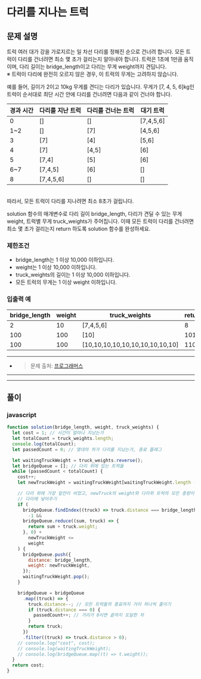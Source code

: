 # **다리를 지나는 트럭**

## **문제 설명**

트럭 여러 대가 강을 가로지르는 일 차선 다리를 정해진 순으로 건너려 합니다. 모든 트럭이 다리를 건너려면 최소 몇 초가 걸리는지 알아내야 합니다. 트럭은 1초에 1만큼 움직이며, 다리 길이는 bridge_length이고 다리는 무게 weight까지 견딥니다.
<br/>
※ 트럭이 다리에 완전히 오르지 않은 경우, 이 트럭의 무게는 고려하지 않습니다.

예를 들어, 길이가 2이고 10kg 무게를 견디는 다리가 있습니다. 무게가 [7, 4, 5, 6]kg인 트럭이 순서대로 최단 시간 안에 다리를 건너려면 다음과 같이 건너야 합니다.

| 경과 시간 | 다리를 지난 트럭 | 다리를 건너는 트럭 | 대기 트럭 |
| --------- | ---------------- | ------------------ | --------- |
| 0         | []               | []                 | [7,4,5,6] |
| 1~2       | []               | [7]                | [4,5,6]   |
| 3         | [7]              | [4]                | [5,6]     |
| 4         | [7]              | [4,5]              | [6]       |
| 5         | [7,4]            | [5]                | [6]       |
| 6~7       | [7,4,5]          | [6]                | []        |
| 8         | [7,4,5,6]        | []                 | []        |

<br/>
따라서, 모든 트럭이 다리를 지나려면 최소 8초가 걸립니다.

solution 함수의 매개변수로 다리 길이 bridge_length, 다리가 견딜 수 있는 무게 weight, 트럭별 무게 truck_weights가 주어집니다. 이때 모든 트럭이 다리를 건너려면 최소 몇 초가 걸리는지 return 하도록 solution 함수를 완성하세요.

### **제한조건**

- bridge_length는 1 이상 10,000 이하입니다.
- weight는 1 이상 10,000 이하입니다.
- truck_weights의 길이는 1 이상 10,000 이하입니다.
- 모든 트럭의 무게는 1 이상 weight 이하입니다.

### **입출력 예**

| bridge_length | weight | truck_weights                   | return |
| ------------- | ------ | ------------------------------- | ------ |
| 2             | 10     | [7,4,5,6]                       | 8      |
| 100           | 100    | [10]                            | 101    |
| 100           | 100    | [10,10,10,10,10,10,10,10,10,10] | 110    |

---

- > 문제 출처: [프로그래머스](https://programmers.co.kr/learn/courses/30/lessons/42583)

---

---

## **풀이**

### **javascript**

```javascript
function solution(bridge_length, weight, truck_weights) {
  let cost = 1; // 시간이 얼마나 지났는가
  let totalCount = truck_weights.length;
  console.log(totalCount);
  let passedCount = 0; // 몇대의 차가 다리를 지났는가, 종료 플래그

  let waitingTruckWeight = truck_weights.reverse();
  let bridgeQueue = []; // 다리 위에 있는 트럭들
  while (passedCount < totalCount) {
    cost++;
    let newTruckWeight = waitingTruckWeight[waitingTruckWeight.length - 1];

    // 다리 위에 가장 앞칸이 비었고, newTruck의 weight와 다리위 트럭의 모든 중량이 다리 중량보다 작거나 같을 때
    // 다리에 넣어주기
    if (
      bridgeQueue.findIndex((truck) => truck.distance === bridge_length) ===
        -1 &&
      bridgeQueue.reduce((sum, truck) => {
        return sum + truck.weight;
      }, 0) +
        newTruckWeight <=
        weight
    ) {
      bridgeQueue.push({
        distance: bridge_length,
        weight: newTruckWeight,
      });
      waitingTruckWeight.pop();
    }

    bridgeQueue = bridgeQueue
      .map((truck) => {
        truck.distance--; // 모든 트럭들의 종료까지 거리 하나씩 줄이기
        if (truck.distance === 0) {
          passedCount++; // 거리가 0이면 끝까지 도달한 차
        }
        return truck;
      })
      .filter((truck) => truck.distance > 0);
    // console.log("cost", cost);
    // console.log(waitingTruckWeight);
    // console.log(bridgeQueue.map((t) => t.weight));
  }
  return cost;
}
```
